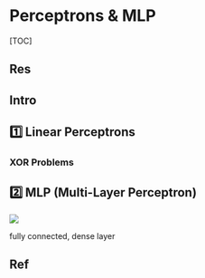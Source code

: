# Perceptrons & MLP

[TOC]



## Res


## Intro


## 1️⃣ Linear Perceptrons
### XOR Problems



## 2️⃣ MLP (Multi-Layer Perceptron)
![](../../../../../../../../Assets/Pics/Screenshot%202023-01-29%20at%2012.54.02%20AM.png)

fully connected, dense layer




## Ref

